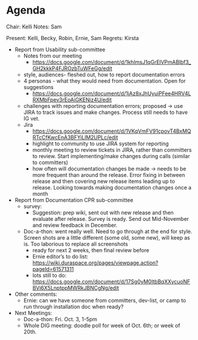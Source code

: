 # Agenda

Chair: Kelli
Notes: Sam 

Present: Kelli, Becky, Robin, Ernie, Sam
Regrets: Kirsta

* Report from Usability sub-committee
    * Notes from our meeting 
       * https://docs.google.com/document/d/1khlmsJ1qGrElVPmABlbf3_GH2kkkP4FJROzbTuWFeGg/edit 
    * style, audiences- fleshed out, how to report documentation errors
    * 4 personas - what they would need from documentation. Open for suggestions
       * https://docs.google.com/document/d/1jAz8xJhUyuiPFee4HRV4LRXMbFpev3rEoAiGKENiz4U/edit 
    * challenges with reporting documentation errors; proposed → use JIRA to track issues and make changes. Process still needs to have IG vet.
    * Jira
       * https://docs.google.com/document/d/1VKqVmFV91cpovT4BxMQRTcCfKwcEnA3BFYiLIM2UPLc/edit 
       * highlight to community to use JIRA system for reporting
       * monthly meeting to review tickets in JIRA, rather than committers to review. Start implementing/make changes during calls (similar to committers)
       * how often will documentation changes be made → needs to be more frequent than around the release. Error fixing in between release and then covering new release items leading up to release. Looking towards making documentation changes once a month 
* Report from Documentation CPR sub-committee
    * survey: 
       * Suggestion: prep wiki, sent out with new release and then evaluate after release. Survey is ready. Send out Mid-November and review feedback in December.
    * Doc-a-thon: went really well. Need to go through at the end for style. Screen shots are a little different (some old, some new), will keep as is. Too laborious to replace all screenshots
       * ready for next 2 weeks, then final review before 
       * Ernie editor’s to do list: https://wiki.duraspace.org/pages/viewpage.action?pageId=61571311
       * lots still to do: https://docs.google.com/document/d/17Sg0yM0ltbBqXXycuoNFBVi6X5LnptppMWRkJBNCgNg/edit 
* Other comments:
    * Ernie: can we have someone from committers, dev-list, or camp to run through installation doc when ready?
* Next Meetings: 
    * Doc-a-thon: Fri. Oct. 3, 1-5pm 
    * Whole DIG meeting: doodle poll for week of Oct. 6th; or week of 20th. 
